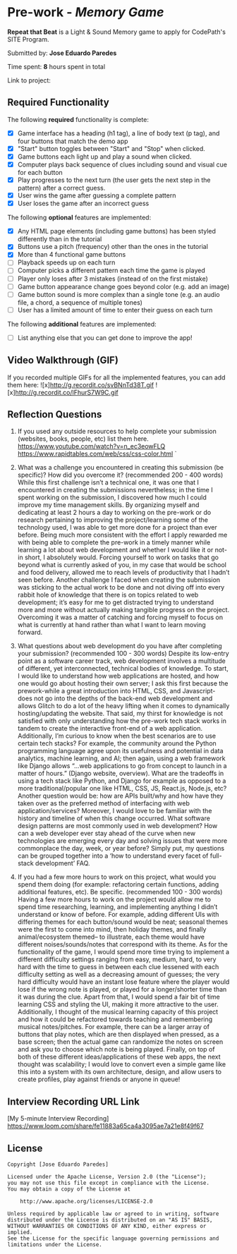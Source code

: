# Pre-work - *Memory Game*

**Repeat that Beat** is a Light & Sound Memory game to apply for CodePath's SITE Program. 

Submitted by: **Jose Eduardo Paredes**

Time spent: **8** hours spent in total

Link to project: 

## Required Functionality

The following **required** functionality is complete:

* [x] Game interface has a heading (h1 tag), a line of body text (p tag), and four buttons that match the demo app
* [x] "Start" button toggles between "Start" and "Stop" when clicked. 
* [x] Game buttons each light up and play a sound when clicked. 
* [x] Computer plays back sequence of clues including sound and visual cue for each button
* [x] Play progresses to the next turn (the user gets the next step in the pattern) after a correct guess. 
* [x] User wins the game after guessing a complete pattern
* [x] User loses the game after an incorrect guess

The following **optional** features are implemented:

* [x] Any HTML page elements (including game buttons) has been styled differently than in the tutorial
* [x] Buttons use a pitch (frequency) other than the ones in the tutorial
* [x] More than 4 functional game buttons
* [ ] Playback speeds up on each turn
* [ ] Computer picks a different pattern each time the game is played
* [ ] Player only loses after 3 mistakes (instead of on the first mistake)
* [ ] Game button appearance change goes beyond color (e.g. add an image)
* [ ] Game button sound is more complex than a single tone (e.g. an audio file, a chord, a sequence of multiple tones)
* [ ] User has a limited amount of time to enter their guess on each turn

The following **additional** features are implemented:

- [ ] List anything else that you can get done to improve the app!

## Video Walkthrough (GIF)

If you recorded multiple GIFs for all the implemented features, you can add them here:
![x]http://g.recordit.co/svBNnTd38T.gif
![x]http://g.recordit.co/lFhurS7W9C.gif

## Reflection Questions
1. If you used any outside resources to help complete your submission (websites, books, people, etc) list them here. 
    https://www.youtube.com/watch?v=n_ec3eowFLQ
    https://www.rapidtables.com/web/css/css-color.html
`

2. What was a challenge you encountered in creating this submission (be specific)? How did you overcome it? (recommended 200 - 400 words) 
While this first challenge isn’t a technical one, it was one that I encountered in creating the submissions nevertheless; in the time I spent working on the submission, I discovered how much I could improve my time management skills. By organizing myself and dedicating at least 2 hours a day to working on the pre-work or do research pertaining to improving the project/learning some of the technology used, I was able to get more done for a project than ever before. Being much more consistent with the effort I apply rewarded me with being able to complete the pre-work in a timely manner while learning a lot about web development and whether I would like it or not-in short, I absolutely would. Forcing yourself to work on tasks that go beyond what is currently asked of you, in my case that would be school and food delivery, allowed me to reach levels of productivity that I hadn’t seen before. Another challenge I faced when creating the submission was sticking to the actual work to be done and not diving off into every rabbit hole of knowledge that there is on topics related to web development; it’s easy for me to get distracted trying to understand more and more without actually making tangible progress on the project. Overcoming it was a matter of catching and forcing myself to focus on what is currently at hand rather than what I want to learn moving forward. 

3. What questions about web development do you have after completing your submission? (recommended 100 - 300 words) 
Despite its low-entry point as a software career track, web development involves a multitude of different, yet interconnected, technical bodies of knowledge. To start, I would like to understand how web applications are hosted, and how one would go about hosting their own server; I ask this first because the prework-while a great introduction into HTML, CSS, and Javascript- does not go into the depths of the back-end web development and allows Glitch to do a lot of the heavy lifting when it comes to dynamically hosting/updating the website. That said, my thirst for knowledge is not satisfied with only understanding how the pre-work tech stack works in tandem to create the interactive front-end of a web application. Additionally, I’m curious to know when the best scenarios are to use certain tech stacks? For example, the community around the Python programming language agree upon its usefulness and potential in data analytics, machine learning, and AI; then again, using a web framework like Django allows “...web applications to go from concept to launch in a matter of hours.” (Django website, overview). What are the tradeoffs in using a tech stack like Python, and Django for example as opposed to a more traditional/popular one like HTML, CSS, JS, React.js, Node.js, etc? Another question would be: how are APIs built/why and how have they taken over as the preferred method of interfacing with web application/services? Moreover, I would love to be familiar with the history and timeline of when this change occurred. What software design patterns are most commonly used in web development? How can a web developer ever stay ahead of the curve when new technologies are emerging every day and solving issues that were more commonplace the day, week, or year before? Simply put, my questions can be grouped together into a ‘how to understand every facet of full-stack development’ FAQ.

4. If you had a few more hours to work on this project, what would you spend them doing (for example: refactoring certain functions, adding additional features, etc). Be specific. (recommended 100 - 300 words) 
Having a few more hours to work on the project would allow me to spend time researching, learning, and implementing anything I didn’t understand or know of before. For example, adding different UIs with differing themes for each button/sound would be neat; seasonal themes were the first to come into mind, then holiday themes, and finally animal/ecosystem themed– to illustrate, each theme would have different noises/sounds/notes that correspond with its theme. As for the functionality of the game, I would spend more time trying to implement a different difficulty settings ranging from easy, medium, hard, to very hard with the time to guess in between each clue lessened with each difficulty setting as well as a decreasing amount of guesses; the very hard difficulty would have an instant lose feature where the player would lose if the wrong note is played, or played for a longer/shorter time than it was during the clue. Apart from that, I would spend a fair bit of time learning CSS and styling the UI, making it more attractive to the user. Additionally, I thought of the musical learning capacity of this project and how it could be refactored towards teaching and remembering musical notes/pitches. For example, there can be a larger array of buttons that play notes, which are then displayed when pressed, as a base screen; then the actual game can randomize the notes on screen and ask you to choose which note is being played. Finally, on top of both of these different ideas/applications of these web apps, the next thought was scalability; I would love to convert even a simple game like this into a system with its own architecture, design, and allow users to create profiles, play against friends or anyone in queue! 



## Interview Recording URL Link

[My 5-minute Interview Recording] https://www.loom.com/share/fe11883a65ca4a3095ae7a21e8f49f67


## License

    Copyright [Jose Eduardo Paredes]

    Licensed under the Apache License, Version 2.0 (the "License");
    you may not use this file except in compliance with the License.
    You may obtain a copy of the License at

        http://www.apache.org/licenses/LICENSE-2.0

    Unless required by applicable law or agreed to in writing, software
    distributed under the License is distributed on an "AS IS" BASIS,
    WITHOUT WARRANTIES OR CONDITIONS OF ANY KIND, either express or implied.
    See the License for the specific language governing permissions and
    limitations under the License.
